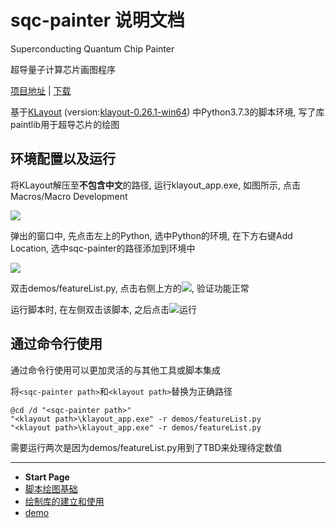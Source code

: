 # sqc-painter 说明文档

Superconducting Quantum Chip Painter

超导量子计算芯片画图程序

[项目地址](https://github.com/zhaouv/sqc-painter) | [下载](https://github.com/zhaouv/sqc-painter)

基于[KLayout](https://github.com/klayoutmatthias/klayout) (version:[klayout-0.26.1-win64](https://www.klayout.org/downloads/Windows/klayout-0.26.1-win64.zip)) 中Python3.7.3的脚本环境, 写了库paintlib用于超导芯片的绘图

## 环境配置以及运行

将KLayout解压至**不包含中文**的路径, 运行klayout_app.exe, 如图所示, 点击Macros/Macro Development

![](img_md/2018-04-15-15-33-35.png)

弹出的窗口中, 先点击左上的Python, 选中Python的环境, 在下方右键Add Location, 选中sqc-painter的路径添加到环境中

![](img_md/2018-04-15-15-35-33.png)

双击demos/featureList.py, 点击右侧上方的![](img_md/2018-04-15-15-41-16.png), 验证功能正常

运行脚本时, 在左侧双击该脚本, 之后点击![](img_md/2018-04-15-15-41-16.png)运行

## 通过命令行使用

通过命令行使用可以更加灵活的与其他工具或脚本集成

将`<sqc-painter path>`和`<klayout path>`替换为正确路径

```
@cd /d "<sqc-painter path>"
"<klayout path>\klayout_app.exe" -r demos/featureList.py
"<klayout path>\klayout_app.exe" -r demos/featureList.py
```
需要运行两次是因为demos/featureList.py用到了TBD来处理待定数值

- - -

- **Start Page**  
- [脚本绘图基础](base.md)  
- [绘制库的建立和使用](drawlib.md)  
- [demo](demo.md)  